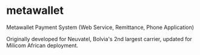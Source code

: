 # metawallet

Metawallet Payment System (Web Service, Remittance, Phone Application)

Originally developed for Neuvatel, Bolvia's 2nd largest carrier, updated for Milicom African deployment. 
